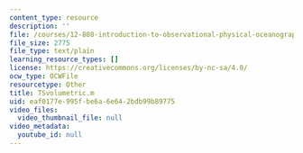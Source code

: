 ```yaml
---
content_type: resource
description: ''
file: /courses/12-808-introduction-to-observational-physical-oceanography-fall-2004/eaf0177e995fbe6a6e642bdb99b89775_TSvolumetric.m
file_size: 2775
file_type: text/plain
learning_resource_types: []
license: https://creativecommons.org/licenses/by-nc-sa/4.0/
ocw_type: OCWFile
resourcetype: Other
title: TSvolumetric.m
uid: eaf0177e-995f-be6a-6e64-2bdb99b89775
video_files:
  video_thumbnail_file: null
video_metadata:
  youtube_id: null
---
```

